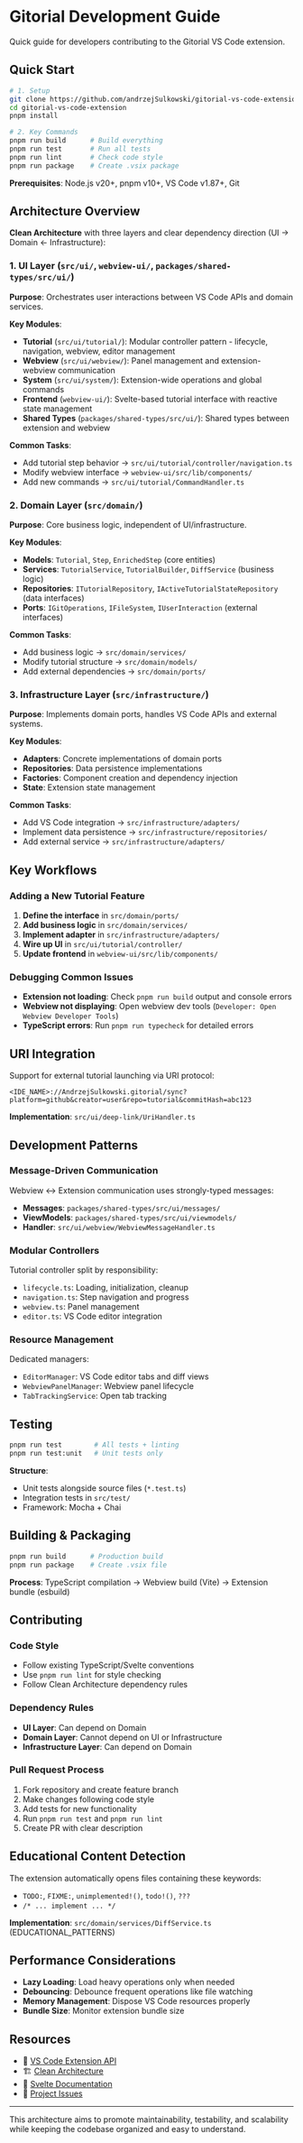 # Gitorial Development Guide

Quick guide for developers contributing to the Gitorial VS Code extension.

## Quick Start

```bash
# 1. Setup
git clone https://github.com/andrzejSulkowski/gitorial-vs-code-extension.git
cd gitorial-vs-code-extension
pnpm install

# 2. Key Commands
pnpm run build      # Build everything
pnpm run test       # Run all tests
pnpm run lint       # Check code style
pnpm run package    # Create .vsix package
```

**Prerequisites**: Node.js v20+, pnpm v10+, VS Code v1.87+, Git

## Architecture Overview

**Clean Architecture** with three layers and clear dependency direction (UI → Domain ← Infrastructure):

### 1. UI Layer (`src/ui/`, `webview-ui/`, `packages/shared-types/src/ui/`)

**Purpose**: Orchestrates user interactions between VS Code APIs and domain services.

**Key Modules**:

- **Tutorial** (`src/ui/tutorial/`): Modular controller pattern - lifecycle, navigation, webview, editor management
- **Webview** (`src/ui/webview/`): Panel management and extension-webview communication
- **System** (`src/ui/system/`): Extension-wide operations and global commands
- **Frontend** (`webview-ui/`): Svelte-based tutorial interface with reactive state management
- **Shared Types** (`packages/shared-types/src/ui/`): Shared types between extension and webview

**Common Tasks**:

- Add tutorial step behavior → `src/ui/tutorial/controller/navigation.ts`
- Modify webview interface → `webview-ui/src/lib/components/`
- Add new commands → `src/ui/tutorial/CommandHandler.ts`

### 2. Domain Layer (`src/domain/`)

**Purpose**: Core business logic, independent of UI/infrastructure.

**Key Modules**:

- **Models**: `Tutorial`, `Step`, `EnrichedStep` (core entities)
- **Services**: `TutorialService`, `TutorialBuilder`, `DiffService` (business logic)
- **Repositories**: `ITutorialRepository`, `IActiveTutorialStateRepository` (data interfaces)
- **Ports**: `IGitOperations`, `IFileSystem`, `IUserInteraction` (external interfaces)

**Common Tasks**:

- Add business logic → `src/domain/services/`
- Modify tutorial structure → `src/domain/models/`
- Add external dependencies → `src/domain/ports/`

### 3. Infrastructure Layer (`src/infrastructure/`)

**Purpose**: Implements domain ports, handles VS Code APIs and external systems.

**Key Modules**:

- **Adapters**: Concrete implementations of domain ports
- **Repositories**: Data persistence implementations
- **Factories**: Component creation and dependency injection
- **State**: Extension state management

**Common Tasks**:

- Add VS Code integration → `src/infrastructure/adapters/`
- Implement data persistence → `src/infrastructure/repositories/`
- Add external service → `src/infrastructure/adapters/`

## Key Workflows

### Adding a New Tutorial Feature

1. **Define the interface** in `src/domain/ports/`
2. **Add business logic** in `src/domain/services/`
3. **Implement adapter** in `src/infrastructure/adapters/`
4. **Wire up UI** in `src/ui/tutorial/controller/`
5. **Update frontend** in `webview-ui/src/lib/components/`

### Debugging Common Issues

- **Extension not loading**: Check `pnpm run build` output and console errors
- **Webview not displaying**: Open webview dev tools (`Developer: Open Webview Developer Tools`)
- **TypeScript errors**: Run `pnpm run typecheck` for detailed errors

## URI Integration

Support for external tutorial launching via URI protocol:

```
<IDE_NAME>://AndrzejSulkowski.gitorial/sync?platform=github&creator=user&repo=tutorial&commitHash=abc123
```

**Implementation**: `src/ui/deep-link/UriHandler.ts`

## Development Patterns

### Message-Driven Communication

Webview ↔ Extension communication uses strongly-typed messages:

- **Messages**: `packages/shared-types/src/ui/messages/`
- **ViewModels**: `packages/shared-types/src/ui/viewmodels/`
- **Handler**: `src/ui/webview/WebviewMessageHandler.ts`

### Modular Controllers

Tutorial controller split by responsibility:

- `lifecycle.ts`: Loading, initialization, cleanup
- `navigation.ts`: Step navigation and progress
- `webview.ts`: Panel management
- `editor.ts`: VS Code editor integration

### Resource Management

Dedicated managers:

- `EditorManager`: VS Code editor tabs and diff views
- `WebviewPanelManager`: Webview panel lifecycle
- `TabTrackingService`: Open tab tracking

## Testing

```bash
pnpm run test        # All tests + linting
pnpm run test:unit   # Unit tests only
```

**Structure**:

- Unit tests alongside source files (`*.test.ts`)
- Integration tests in `src/test/`
- Framework: Mocha + Chai

## Building & Packaging

```bash
pnpm run build      # Production build
pnpm run package    # Create .vsix file
```

**Process**: TypeScript compilation → Webview build (Vite) → Extension bundle (esbuild)

## Contributing

### Code Style

- Follow existing TypeScript/Svelte conventions
- Use `pnpm run lint` for style checking
- Follow Clean Architecture dependency rules

### Dependency Rules

- **UI Layer**: Can depend on Domain
- **Domain Layer**: Cannot depend on UI or Infrastructure
- **Infrastructure Layer**: Can depend on Domain

### Pull Request Process

1. Fork repository and create feature branch
2. Make changes following code style
3. Add tests for new functionality
4. Run `pnpm run test` and `pnpm run lint`
5. Create PR with clear description

## Educational Content Detection

The extension automatically opens files containing these keywords:

- `TODO:`, `FIXME:`, `unimplemented!()`, `todo!()`, `???`
- `/* ... implement ... */`

**Implementation**: `src/domain/services/DiffService.ts` (EDUCATIONAL_PATTERNS)

## Performance Considerations

- **Lazy Loading**: Load heavy operations only when needed
- **Debouncing**: Debounce frequent operations like file watching
- **Memory Management**: Dispose VS Code resources properly
- **Bundle Size**: Monitor extension bundle size

## Resources

- 📖 [VS Code Extension API](https://code.visualstudio.com/api)
- 🏗️ [Clean Architecture](https://blog.cleancoder.com/uncle-bob/2012/08/13/the-clean-architecture.html)
- 🎯 [Svelte Documentation](https://svelte.dev/docs)
- 💬 [Project Issues](https://github.com/andrzejSulkowski/gitorial-vs-code-plugin/issues)

---

This architecture aims to promote maintainability, testability, and scalability while keeping the codebase organized and easy to understand.
